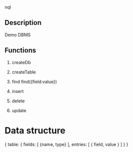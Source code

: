 nql

## Description

Demo DBMS

## Functions

1. createDb

2. createTable

3. find
  find({field:value})
4. insert
  
5. delete

5. update

# Data structure

{
  table: {
    fields: [
      {name, type}
    ],
    entries: [
      {
        field,
        value
      }
    ]
  }
}
